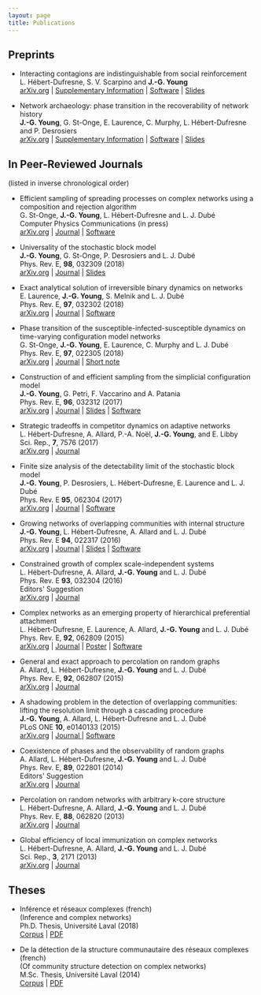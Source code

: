 ```yaml
---
layout: page
title: Publications
---
```


<span id="nav-preprints"></span>
## Preprints

* <span class="pub-title">Interacting contagions are indistinguishable from social reinforcement</span><br/>
L. Hébert-Dufresne, S. V. Scarpino and **J.-G. Young** <br/>
[arXiv.org](https://arxiv.org/abs/1906.01147) | [Supplementary Information](https://arxiv.org/src/1906.01147v1/anc/LHD18_ComplexCoinfection_SM.pdf) | [Software](https://github.com/jg-you/complex-coinfection-inference/) | [Slides](https://speakerdeck.com/jgyou/bayesian-inference-of-effective-contagion-models-from-population-level-data)

* <span class="pub-title">Network archaeology: phase transition in the recoverability of network history</span><br/>
**J.-G. Young**, G. St-Onge, E. Laurence, C. Murphy, L. Hébert-Dufresne and P. Desrosiers<br/>
[arXiv.org](https://arxiv.org/abs/1803.09191) | [Supplementary Information](files/SI_archaeology_v2.pdf) | [Software](https://github.com/jg-you/network-archaeology) | [Slides](https://speakerdeck.com/jgyou/network-archaeology-phase-transition-in-the-recoverability-of-network-history)

<div class="end-of-post"></div>

<span id="nav-journals"></span>
## In Peer-Reviewed Journals

<p>(listed in inverse chronological order)</p>

* <span class="pub-title">Efficient sampling of spreading processes on complex networks using a composition and rejection algorithm</span><br/>
G. St-Onge, **J.-G. Young**, L. Hébert-Dufresne and L. J. Dubé<br/>
Computer Physics Communications (in press)<br/>
[arXiv.org](https://arxiv.org/abs/1808.05859) | [Journal](https://doi.org/10.1016/j.cpc.2019.02.008) | [Software](https://github.com/gstonge/spreading_CR)

* <span class="pub-title">Universality of the stochastic block model</span><br/>
**J.-G. Young**, G. St-Onge, P. Desrosiers and L. J. Dubé<br/>
Phys. Rev. E, **98**, 032309 (2018)<br/>
[arXiv.org](http://arxiv.org/abs/1806.04214) | [Journal](https://doi.org/10.1103/PhysRevE.98.032309) | [Slides](https://speakerdeck.com/jgyou/on-the-universality-of-the-stochastic-block-model) 

* <span class="pub-title">Exact analytical solution of irreversible binary dynamics on networks</span><br/>
E. Laurence,  **J.-G. Young**, S. Melnik and L. J. Dubé<br/>
Phys. Rev. E, **97**, 032302 (2018)<br/>
[arXiv.org](https://arxiv.org/abs/1711.02721) | [Journal](https://doi.org/10.1103/PhysRevE.97.032302) | [Software](https://github.com/laurencee9/exact_binary_dynamics)

* <span class="pub-title">Phase transition of the susceptible-infected-susceptible dynamics on time-varying configuration model networks</span><br/>
G. St-Onge, **J.-G. Young**, E. Laurence, C. Murphy and L. J. Dubé<br/>
Phys. Rev. E, **97**, 022305 (2018)<br/>
[arXiv.org](https://arxiv.org/abs/1709.09257) | [Journal](https://doi.org/10.1103/PhysRevE.97.022305) | [Short note](https://arxiv.org/abs/1701.01740)

* <span class="pub-title">Construction of and efficient sampling from the simplicial configuration model</span><br/>
**J.-G. Young**, G. Petri, F. Vaccarino and A. Patania<br/>
Phys. Rev. E, **96**, 032312 (2017)<br/>
[arXiv.org](https://arxiv.org/abs/1705.10298) | [Journal](https://doi.org/10.1103/PhysRevE.96.032312) | [Slides](https://speakerdeck.com/jgyou/construction-of-and-efficient-sampling-from-the-simplicial-configuration-model) | [Software](https://github.com/jg-you/scm) 

* <span class="pub-title">Strategic tradeoffs in competitor dynamics on adaptive networks</span><br/>
L. Hébert-Dufresne, A. Allard, P.-A. Noël, **J.-G. Young**,  and E. Libby<br/>
Sci. Rep., **7**, 7576 (2017)<br/>
[arXiv.org](http://arxiv.org/abs/1607.04632) | [Journal  <i class="ai ai-open-access" aria-hidden="true"></i>](http://dx.doi.org/10.1038/s41598-017-07621-x) 

* <span class="pub-title">Finite size analysis of the detectability limit of the stochastic block model</span><br/>
**J.-G. Young**, P. Desrosiers, L. Hébert-Dufresne, E. Laurence and L. J. Dubé<br/>
Phys. Rev. E **95**, 062304 (2017)<br/>
[arXiv.org](https://arxiv.org/abs/1701.00062) | [Journal](http://dx.doi.org/10.1103/PhysRevE.95.062304) | [Software](https://github.com/jg-you/sbm_canonical_mcmc)

* <span class="pub-title">Growing networks of overlapping communities with internal structure</span><br/>
**J.-G. Young**, L. Hébert-Dufresne, A. Allard and L. J. Dubé<br/>
Phys. Rev. E **94**, 022317 (2016)<br/>
[arXiv.org](http://arxiv.org/abs/1603.05566) | [Journal](http://dx.doi.org/10.1103/physreve.94.022317) | [Slides](https://speakerdeck.com/jgyou/structural-preferential-attachment-of-community-structure-and-its-relation-to-dunbars-number) | [Software](https://github.com/spa-networks/spa)

* <span class="pub-title">Constrained growth of complex scale-independent systems</span><br/>
L. Hébert-Dufresne, A. Allard, **J.-G. Young** and L. J. Dubé<br/>
Phys. Rev. E **93**, 032304 (2016)<br/>
<i class="fa fa-star" aria-hidden="true"></i> Editors' Suggestion<br/>
[arXiv.org](http://arxiv.org/abs/1310.0112) | [Journal](http://dx.doi.org/10.1103/PhysRevE.93.032304)

* <span class="pub-title">Complex networks as an emerging property of hierarchical preferential attachment</span><br/>
 L. Hébert-Dufresne, E. Laurence, A. Allard, **J.-G. Young** and L. J. Dubé<br/>
Phys. Rev. E, **92**, 062809 (2015)<br/>
[arXiv.org](http://arxiv.org/abs/1312.0171) | [Journal](http://dx.doi.org/10.1103/PhysRevE.92.062809) | [Poster](files/netsci2014_LHDPoster.pdf) |  [Software](https://github.com/spa-networks/hpa)

* <span class="pub-title">General and exact approach to percolation on random graphs</span><br/>
 A. Allard, L. Hébert-Dufresne, **J.-G. Young** and L. J. Dubé<br/>
Phys. Rev. E, **92**, 062807 (2015)<br/>
[arXiv.org](http://arxiv.org/abs/1509.01207) | [Journal](http://dx.doi.org/10.1103/PhysRevE.92.062807)

* <span class="pub-title">A shadowing problem in the detection of overlapping communities:<br/>
lifting the resolution limit through a cascading procedure</span><br/>
**J.-G. Young**, A. Allard, L. Hébert-Dufresne and L. J. Dubé<br/>
PLoS ONE **10**, e0140133 (2015)<br/>
[arXiv.org](http://arxiv.org/abs/1211.1364) | [Journal <i class="ai ai-open-access" aria-hidden="true"></i>](http://dx.doi.org/10.1371/journal.pone.0140133) | 
[Software](https://github.com/jg-you/cascading_detection)

* <span class="pub-title">Coexistence of phases and the observability of random graphs</span><br/>
A. Allard, L. Hébert-Dufresne, **J.-G. Young** and L. J. Dubé<br/>
Phys. Rev. E, **89**, 022801 (2014)<br/>
<i class="fa fa-star" aria-hidden="true"></i> Editors' Suggestion<br/>
[arXiv.org](http://arxiv.org/abs/1309.7983) | [Journal](http://dx.doi.org/10.1103/PhysRevE.89.022801)

* <span class="pub-title">Percolation on random networks with arbitrary k-core structure</span><br/>
L. Hébert-Dufresne, A. Allard, **J.-G. Young** and L. J. Dubé<br/>
Phys. Rev. E, **88**, 062820 (2013)<br/>
[arXiv.org](http://arxiv.org/abs/1308.6537) | [Journal](http://dx.doi.org/10.1103/PhysRevE.88.062820)

* <span class="pub-title">Global efficiency of local immunization on complex networks</span><br/>
L. Hébert-Dufresne, A. Allard, **J.-G. Young** and L. J. Dubé<br/>
Sci. Rep., **3**, 2171 (2013)<br/>
[arXiv.org](http://arxiv.org/abs/1208.5768) | [Journal <i class="ai ai-open-access" aria-hidden="true"></i>](http://dx.doi.org/10.1038/srep02171) 

<div class="end-of-post"></div>

<span id="nav-others"></span>

## Theses

* Inférence et réseaux complexes (french)<br/> 
(Inference and complex networks)<br/>
Ph.D. Thesis, Université Laval (2018)<br/>
[Corpus](https://corpus.ulaval.ca/jspui/handle/20.500.11794/31824) | [PDF](https://www.dynamica.phy.ulaval.ca/fileadmin/theses/young18_thesis.pdf) 

* De la détection de la structure communautaire des réseaux complexes (french)<br/> 
(Of community structure detection on complex networks)<br/>
M.Sc. Thesis, Université Laval (2014)<br/>
[Corpus](https://corpus.ulaval.ca/jspui/handle/20.500.11794/25472) | [PDF](http://www.dynamica.phy.ulaval.ca/fileadmin/theses/young14_master.pdf) 
